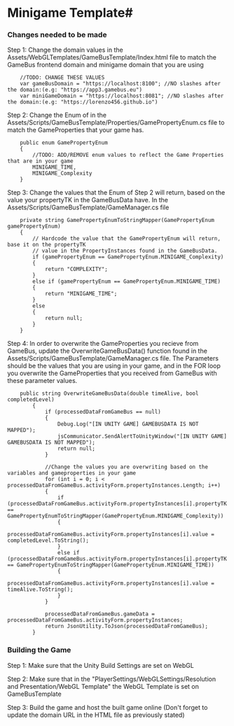 # Minigame Template#


### Changes needed to be made

Step 1: Change the domain values in the Assets/WebGLTemplates/GameBusTemplate/Index.html file to match the GameBus frontend domain and minigame domain that you are using

        //TODO: CHANGE THESE VALUES 
        var gameBusDomain = "https://localhost:8100"; //NO slashes after the domain:(e.g: "https://app3.gamebus.eu")
        var miniGameDomain = "https://localhost:8081"; //NO slashes after the domain:(e.g: "https://lorenzo456.github.io")

Step 2: Change the Enum of in the Assets/Scripts/GameBusTemplate/Properties/GamePropertyEnum.cs file to match the GameProperties that your game has.

        public enum GamePropertyEnum
        {
            //TODO: ADD/REMOVE enum values to reflect the Game Properties that are in your game
            MINIGAME_TIME,
            MINIGAME_Complexity
        }

Step 3: Change the values that the Enum of Step 2 will return, based on the value your propertyTK in the GameBusData have. In the Assets/Scripts/GameBusTemplate/GameManager.cs file 

        private string GamePropertyEnumToStringMapper(GamePropertyEnum gamePropertyEnum)
        {
            // Hardcode the value that the GamePropertyEnum will return, base it on the propertyTK 
            // value in the PropertyInstances found in the GameBusData.  
            if (gamePropertyEnum == GamePropertyEnum.MINIGAME_Complexity)
            {
                return "COMPLEXITY";
            }
            else if (gamePropertyEnum == GamePropertyEnum.MINIGAME_TIME)
            {
                return "MINIGAME_TIME";
            }
            else
            {
                return null;
            }
        }

Step 4: In order to overwrite the GameProperties you recieve from GameBus, update the OverwriteGameBusData() function found in the Assets/Scripts/GameBusTemplate/GameManager.cs file. The Parameters should be the values that you are using in your game, and in the FOR loop you overwrite the GameProperties that you received from GameBus with these parameter values. 

        public string OverwriteGameBusData(double timeAlive, bool completedLevel)
            {
                if (processedDataFromGameBus == null)
                {
                    Debug.Log("[IN UNITY GAME] GAMEBUSDATA IS NOT MAPPED");
                    jsCommunicator.SendAlertToUnityWindow("[IN UNITY GAME] GAMEBUSDATA IS NOT MAPPED");
                    return null;
                }

                //Change the values you are overwriting based on the variables and gameproperties in your game
                for (int i = 0; i < processedDataFromGameBus.activityForm.propertyInstances.Length; i++)
                {
                    if (processedDataFromGameBus.activityForm.propertyInstances[i].propertyTK == GamePropertyEnumToStringMapper(GamePropertyEnum.MINIGAME_Complexity))
                    {
                        processedDataFromGameBus.activityForm.propertyInstances[i].value = completedLevel.ToString();
                    }
                    else if (processedDataFromGameBus.activityForm.propertyInstances[i].propertyTK == GamePropertyEnumToStringMapper(GamePropertyEnum.MINIGAME_TIME))
                    {
                        processedDataFromGameBus.activityForm.propertyInstances[i].value = timeAlive.ToString();
                    }
                }

                processedDataFromGameBus.gameData = processedDataFromGameBus.activityForm.propertyInstances;
                return JsonUtility.ToJson(processedDataFromGameBus);
            }


### Building the Game 

Step 1: Make sure that the Unity Build Settings are set on WebGL 


Step 2: Make sure that in the "PlayerSettings/WebGLSettings/Resolution and Presentation/WebGL Template" the WebGL Template is set on GameBusTemplate


Step 3: Build the game and host the built game online (Don't forget to update the domain URL in the HTML file as previously stated)